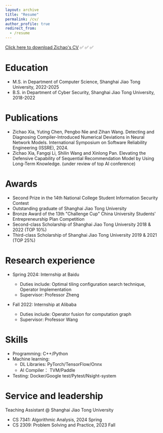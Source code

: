 ```yaml
---
layout: archive
title: "Resume"
permalink: /cv/
author_profile: true
redirect_from:
  - /resume
---
```


[Click here to download Zichao's CV](https://github.com/hxzd5568/hxzd5568.github.io/raw/master/files/CV_Zichao_Xia.pdf)  ✅  ✅  ✅ 

Education
======
* M.S. in Department of Computer Science, Shanghai Jiao Tong University, 2022-2025
* B.S. in Department of Cyber Security, Shanghai Jiao Tong University, 2018-2022

Publications
======
* Zichao Xia, Yuting Chen, Pengbo Nie and Zihan Wang. Detecting and Diagnosing Compiler-Introduced Numerical Deviations in Neural Network Models. 
International Symposium on Software Reliability Engineering (ISSRE), 2024. 
* Zichao Xia, Fangqi Li, Shilin Wang and Xinlong Pan. Elevating the Defensive Capability of Sequential Recommendation Model by Using Long-Term Knowledge.
(under review of top AI conference)

Awards
======
* Second Prize in the 14th National College Student Information Security Contest 
* Outstanding graduate of Shanghai Jiao Tong University
* Bronze Award of the 13th "Challenge Cup" China University Students' Entrepreneurship Plan Competition
* Second-class Scholarship of Shanghai Jiao Tong University 2018 & 2022 (TOP 10%)
* Third-class Scholarship of Shanghai Jiao Tong University 2019 & 2021 (TOP 25%)

Research experience
======
* Spring 2024: Internship at Baidu
  * Duties include: Optimal tiling configuration search technique, Operator Implementation
  * Supervisor: Professor Zheng

* Fall 2022: Internship at Alibaba
  * Duties include: Operator fusion for computation graph
  * Supervisor: Professor Wang

Skills
======
* Programming: C++/Python
* Machine learning:
  * DL Libraries: PyTorch/TensorFlow/Onnx
  * AI Compiler： TVM/Paddle
* Testing: Docker/Google test/Pytest/Nsight-system

Service and leadership
======
Teaching Assistant @ Shanghai Jiao Tong University
* CS 7341: Algorithmic Analysis, 2024 Spring
* CS 2309: Problem Solving and Practice, 2023 Fall

   
